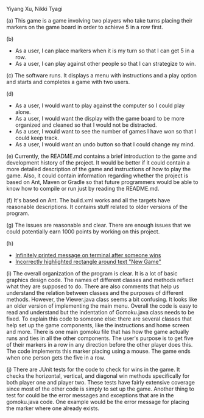 Yiyang Xu,
Nikki Tyagi

(a) This game is a game involving two players who take turns placing their markers on the game board in order to achieve 5 in a row first.

(b)
* As a user, I can place markers when it is my turn so that I can get 5 in a row.
* As a user, I can play against other people so that I can strategize to win.

(c) The software runs. It displays a menu with instructions and a play option and starts and completes a game with two users.

(d)
* As a user, I would want to play against the computer so I could play alone.
* As a user, I would want the display with the game board to be more organized and cleaned so that I would not be distracted.
* As a user, I would want to see the number of games I have won so that I could keep track.
* As a user, I would want an undo button so that I could change my mind.

(e) Currently, the README.md contains a brief introduction to the game and development history of the project. It would be better if it could contain a more detailed description of the game and instructions of how to play the game. Also, it could contain information regarding whether the project is based on Ant, Maven or Gradle so that future programmers would be able to know how to compile or run just by reading the README.md.

(f) It's based on Ant. The build.xml works and all the targets have reasonable descriptions. It contains stuff related to older versions of the program.

(g) The issues are reasonable and clear. There are enough issues that we could potentially earn 1000 points by working on this project.

(h)
* [Infinitely printed message on terminal after someone wins](https://github.com/ucsb-cs56-projects/cs56-games-gomoku/issues/52)
* [Incorrectly highlighted rectangle around text "New Game"](https://github.com/ucsb-cs56-projects/cs56-games-gomoku/issues/53)

(i) The overall organization of the program is clear. It is a lot of basic graphics design code. The names of different classes and methods reflect what they are supposed to do. There are also comments that help us understand the relation between classes and the purposes of different methods. However, the Viewer.java class seems a bit confusing. It looks like an older version of implementing the main menu. Overall the code is easy to read and understand but the indentation of Gomoku.java class needs to be fixed. To explain this code to someone else: there are several classes that help set up the game components, like the instructions and home screen and more. There is one main gomoku file that has how the game actually runs and ties in all the other components. The user's purpose is to get five of their markers in a row in any direction before the other player does this. The code implements this marker placing using a mouse. The game ends when one person gets the five in a row.

(j) There are JUnit tests for the code to check for wins in the game. It checks the horizontal, vertical, and diagonal win methods specifically for both player one and player two. These tests have fairly extensive coverage since most of the other code is simply to set up the game. Another thing to test for could be the error messages and exceptions that are in the gomoku.java code. One example would be the error message for placing the marker where one already exists. 

